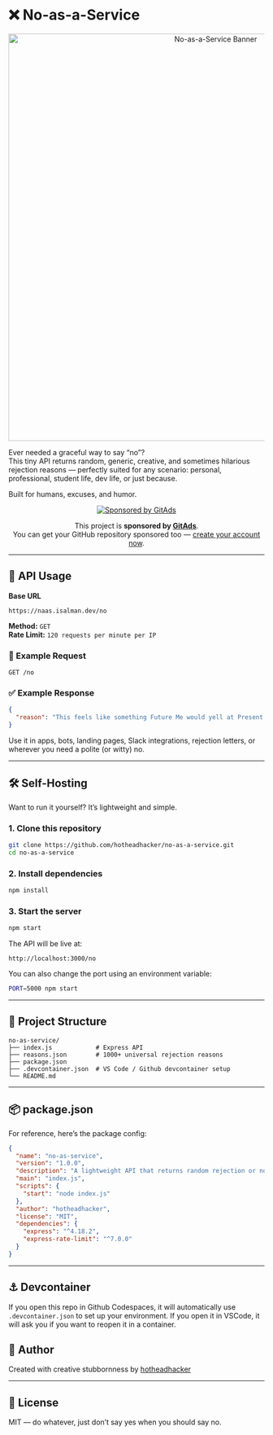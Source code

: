 # ❌ No-as-a-Service

<p align="center">
  <img src="https://raw.githubusercontent.com/hotheadhacker/no-as-a-service/main/assets/imgs/naas-with-no-logo-bunny.png" width="800" alt="No-as-a-Service Banner" width="70%"/>
</p>


Ever needed a graceful way to say “no”?  
This tiny API returns random, generic, creative, and sometimes hilarious rejection reasons — perfectly suited for any scenario: personal, professional, student life, dev life, or just because.

Built for humans, excuses, and humor.

<!-- GitAds Sponsorship Badge -->
<p align="center">
  <a href="https://docs.gitads.dev/">
    <img src="https://gitads.dev/assets/images/sponsor/camos/camo-3.png" alt="Sponsored by GitAds" />
  </a>
</p>

<p align="center">
  This project is <strong>sponsored by <a href="https://docs.gitads.dev/docs/getting-started/publishers">GitAds</a></strong>.<br>
  You can get your GitHub repository sponsored too — <a href="https://docs.gitads.dev/docs/getting-started/publishers">create your account now</a>.
</p>

---

## 🚀 API Usage

**Base URL**
```
https://naas.isalman.dev/no
```

**Method:** `GET`  
**Rate Limit:** `120 requests per minute per IP`

### 🔄 Example Request
```http
GET /no
```

### ✅ Example Response
```json
{
  "reason": "This feels like something Future Me would yell at Present Me for agreeing to."
}
```

Use it in apps, bots, landing pages, Slack integrations, rejection letters, or wherever you need a polite (or witty) no.

---

## 🛠️ Self-Hosting

Want to run it yourself? It’s lightweight and simple.

### 1. Clone this repository
```bash
git clone https://github.com/hotheadhacker/no-as-a-service.git
cd no-as-a-service
```

### 2. Install dependencies
```bash
npm install
```

### 3. Start the server
```bash
npm start
```

The API will be live at:
```
http://localhost:3000/no
```

You can also change the port using an environment variable:
```bash
PORT=5000 npm start
```

---

## 📁 Project Structure

```
no-as-service/
├── index.js            # Express API
├── reasons.json        # 1000+ universal rejection reasons
├── package.json
├── .devcontainer.json  # VS Code / Github devcontainer setup
└── README.md
```

---

## 📦 package.json

For reference, here’s the package config:

```json
{
  "name": "no-as-service",
  "version": "1.0.0",
  "description": "A lightweight API that returns random rejection or no reasons.",
  "main": "index.js",
  "scripts": {
    "start": "node index.js"
  },
  "author": "hotheadhacker",
  "license": "MIT",
  "dependencies": {
    "express": "^4.18.2",
    "express-rate-limit": "^7.0.0"
  }
}
```

---

## ⚓ Devcontainer

If you open this repo in Github Codespaces, it will automatically use `.devcontainer.json` to set up your environment.  If you open it in VSCode, it will ask you if you want to reopen it in a container.

## 👤 Author

Created with creative stubbornness by [hotheadhacker](https://github.com/hotheadhacker)

---

## 📄 License

MIT — do whatever, just don’t say yes when you should say no.
